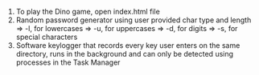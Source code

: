 1. To play the Dino game, open index.html file
2. Random password generator using user provided char type and length
    => -l, for lowercases
    => -u, for uppercases
    => -d, for digits
    => -s, for special characters
3. Software keylogger that records every key user enters on the same directory, runs in the background and can only be detected using processes in the Task Manager
